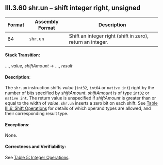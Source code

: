 ## III.3.60 shr.un &ndash; shift integer right, unsigned

 | Format | Assembly Format | Description
 | ---- | ---- | ----
 | 64 | `shr.un` | Shift an integer right (shift in zero), return an integer.

#### Stack Transition:

&hellip;, _value_, _shiftAmount_ &rarr; &hellip;, _result_

#### Description:

The `shr.un` instruction shifts _value_ (`int32`, `int64` or `native int`) right by the number of bits specified by _shiftAmount_. _shiftAmount_ is of type `int32` or `native int`. The return value is unspecified if _shiftAmount_ is greater than or equal to the width of _value_. `shr.un` inserts a zero bit on each shift. See [Table III.6: Shift Operations]((#todo-missing-hyperlink)) for details of which operand types are allowed, and their corresponding result type.

#### Exceptions:

None.

#### Correctness and Verifiability:

See [Table 5: Integer Operations](#todo-missing-hyperlink).
